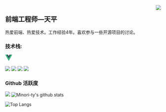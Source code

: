 <img align="right" src="https://count.getloli.com/get/@:Minori-ty?theme=rule34">

## 前端工程师—天平

热爱前端、热爱技术。工作经验4年。喜欢参与一些开源项目的讨论。


### **技术栈:**

<a href="https://v3.cn.vuejs.org"><code><img height="20" src="./images/vue.png"></code></a>

<a href="https://cn.vitejs.dev"><code><img height="20" src="./images/vite.png"></code></a>
<a href="https://less.bootcss.com"><code><img height="20" src="./images/less.png"></code></a>
<a href="https://element-plus.org/#/zh-CN"><code><img height="20" src="./images/element plus.svg"></code></a>
<a href="https://vant-contrib.gitee.io/vant/v3/#/zh-CN"><code><img height="20" src="./images/vant.png"></code></a>




### Github 活跃度

[![](https://activity-graph.herokuapp.com/graph?username=lamelamb&theme=dracula)](https://github.com/ashutosh00710/github-readme-activity-graph)
![Minori-ty's github stats](https://github-readme-stats.vercel.app/api?username=lamelamb&show_icons=true&theme=vue)

![Top Langs](https://github-readme-stats.vercel.app/api/top-langs/?username=lamelamb)
